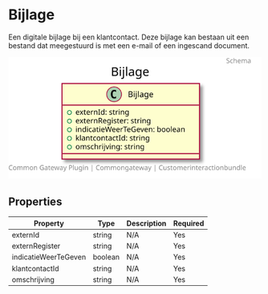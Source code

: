 # Bijlage

Een digitale bijlage bij een klantcontact. Deze bijlage kan bestaan uit een bestand dat meegestuurd is met een e-mail of een ingescand document.

![Class Diagram](https://github.com/CommonGateway/CustomerInteractionBundle/blob/klanten/docs/schema/klant.bijlage.svg)

## Properties

| Property | Type | Description | Required |
|----------|------|-------------|----------|
| externId | string | N/A | Yes |
| externRegister | string | N/A | Yes |
| indicatieWeerTeGeven | boolean | N/A | Yes |
| klantcontactId | string | N/A | Yes |
| omschrijving | string | N/A | Yes |
